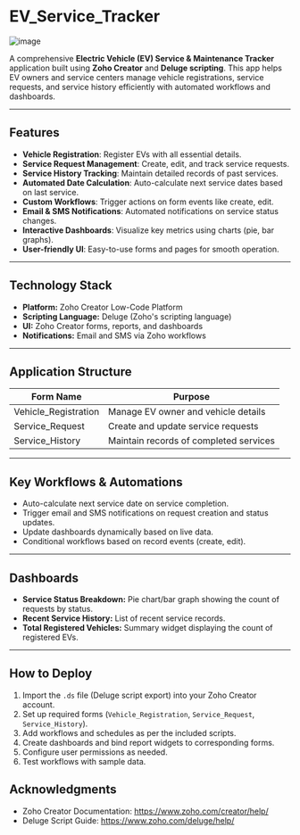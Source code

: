 # EV_Service_Tracker
![image](https://github.com/user-attachments/assets/18f1ed46-5834-4cfd-bae4-d41290ac502d)


A comprehensive **Electric Vehicle (EV) Service & Maintenance Tracker** application built using **Zoho Creator** and **Deluge scripting**. This app helps EV owners and service centers manage vehicle registrations, service requests, and service history efficiently with automated workflows and dashboards.

---

## Features

- **Vehicle Registration**: Register EVs with all essential details.
- **Service Request Management**: Create, edit, and track service requests.
- **Service History Tracking**: Maintain detailed records of past services.
- **Automated Date Calculation**: Auto-calculate next service dates based on last service.
- **Custom Workflows**: Trigger actions on form events like create, edit.
- **Email & SMS Notifications**: Automated notifications on service status changes.
- **Interactive Dashboards**: Visualize key metrics using charts (pie, bar graphs).
- **User-friendly UI**: Easy-to-use forms and pages for smooth operation.

---

## Technology Stack

- **Platform:** Zoho Creator Low-Code Platform  
- **Scripting Language:** Deluge (Zoho's scripting language)  
- **UI:** Zoho Creator forms, reports, and dashboards  
- **Notifications:** Email and SMS via Zoho workflows

---

## Application Structure

| Form Name           | Purpose                                  |
|---------------------|------------------------------------------|
| Vehicle_Registration | Manage EV owner and vehicle details      |
| Service_Request     | Create and update service requests        |
| Service_History     | Maintain records of completed services    |

---

## Key Workflows & Automations

- Auto-calculate next service date on service completion.
- Trigger email and SMS notifications on request creation and status updates.
- Update dashboards dynamically based on live data.
- Conditional workflows based on record events (create, edit).

---

## Dashboards

- **Service Status Breakdown:** Pie chart/bar graph showing the count of requests by status.
- **Recent Service History:** List of recent service records.
- **Total Registered Vehicles:** Summary widget displaying the count of registered EVs.

---

## How to Deploy

1. Import the `.ds` file (Deluge script export) into your Zoho Creator account.
2. Set up required forms (`Vehicle_Registration`, `Service_Request`, `Service_History`).
3. Add workflows and schedules as per the included scripts.
4. Create dashboards and bind report widgets to corresponding forms.
5. Configure user permissions as needed.
6. Test workflows with sample data.




## Acknowledgments

- Zoho Creator Documentation: https://www.zoho.com/creator/help/  
- Deluge Script Guide: https://www.zoho.com/deluge/help/

